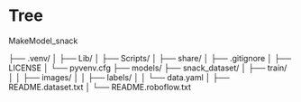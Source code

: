# Tree

MakeModel_snack

├── .venv/
│   ├── Lib/
│   ├── Scripts/
│   ├── share/
│   ├── .gitignore
│   ├── LICENSE
│   └── pyvenv.cfg
├── models/
├── snack_dataset/
│   ├── train/
│   │   ├── images/
│   │   ├── labels/
│   │   └── data.yaml
│   ├── README.dataset.txt
│   └── README.roboflow.txt
